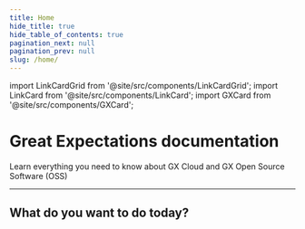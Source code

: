 ```yaml
---
title: Home
hide_title: true
hide_table_of_contents: true
pagination_next: null
pagination_prev: null
slug: /home/
---
```


import LinkCardGrid from '@site/src/components/LinkCardGrid';
import LinkCard from '@site/src/components/LinkCard';
import GXCard from '@site/src/components/GXCard';

# Great Expectations documentation

<p className="DocItem__header-description">Learn everything you need to know about GX Cloud and GX Open Source Software (OSS)</p>

---

<GXCard />

## What do you want to do today?

<LinkCardGrid>
  <LinkCard topIcon label="Get started with GX Cloud" description="Our fully-managed SaaS solution that simplifies deployment, scaling, and collaboration." to="/cloud/" icon="/img/gx_cloud_storage.svg" />
  <LinkCard topIcon label="Get started with GX OSS" description="Get started with our original offering." to="/oss" icon="/img/oss_icon.svg" />
  <LinkCard topIcon label="View GX APIs" description="View our available APIs." to="/reference/api" icon="/img/api_icon.svg" />
  <LinkCard topIcon label="Learn more about GX OSS features" description="Use tutorials and conceptual topics to learn everything you need to know about GX OSS features and functionality." to="/reference/learn" icon="/img/overview_icon.svg" />
</LinkCardGrid>